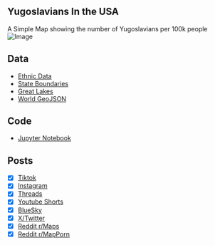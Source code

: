 ## Yugoslavians In the USA
A Simple Map showing the number of Yugoslavians per 100k people
![Image](https://drive.google.com/uc?export=view&id=10mdEcvq7bCK-4ar35nubWZfkLZG3Wljx)

## Data
* [Ethnic Data](https://data.census.gov/table/ACSDT5Y2022.B04006?q=People%20Reporting%20Ancestry&g=010XX00US$0400000)
* [State Boundaries](https://www.census.gov/geographies/mapping-files/time-series/geo/carto-boundary-file.html)
* [Great Lakes](https://usicecenter.gov/Products/GreatLakesData)
* [World GeoJSON](https://public.opendatasoft.com/explore/dataset/world-administrative-boundaries/export/?flg=en-us)


## Code
* [Jupyter Notebook](FormatData.ipynb)

## Posts
- [x] [Tiktok](https://www.tiktok.com/@vinemapper/video/7446912199639141678)
- [x] [Instagram](https://www.instagram.com/p/DDujnW3xh-J/)
- [x] [Threads](https://www.threads.net/@vinemapper/post/DDujoc8RQ8i)
- [x] [Youtube Shorts](https://youtube.com/shorts/IzH0V0ML6xQ?feature=share)
- [x] [BlueSky](https://bsky.app/profile/vinemapper.bsky.social/post/3ldltj3zytc2j)
- [x] [X/Twitter](https://x.com/VineMapper/status/1869427875390337464)
- [x] [Reddit r/Maps](https://www.reddit.com/r/Maps/comments/1hh5tuy/yugoslavians_in_the_usa/)
- [x] [Reddit r/MapPorn](https://www.reddit.com/r/MapPorn/comments/1hh5te4/yugoslavians_in_the_usa/)
